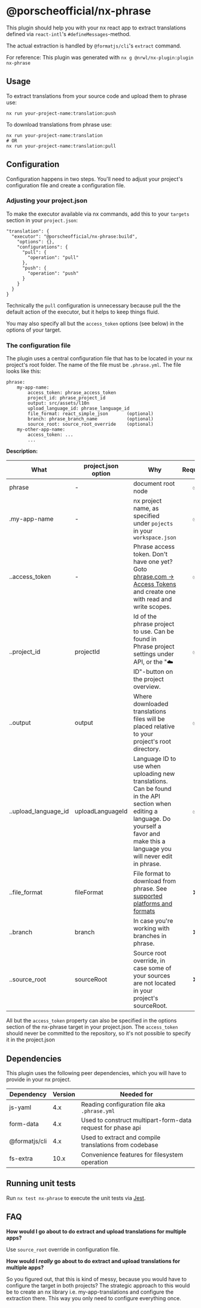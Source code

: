 # @porscheofficial/nx-phrase

This plugin should help you with your nx react app to extract translations defined via `react-intl`'s `#defineMessages`-method.

The actual extraction is handled by `@formatjs/cli`'s `extract` command.

For reference: This plugin was generated with `nx g @nrwl/nx-plugin:plugin nx-phrase`

## Usage

To extract translations from your source code and upload them to phrase use:

    nx run your-project-name:translation:push

To download translations from phrase use:

    nx run your-project-name:translation
    # OR
    nx run your-project-name:translation:pull

## Configuration

Configuration happens in two steps. You'll need to adjust your project's configuration file and create a configuration file.

### Adjusting your project.json

To make the executor available via nx commands, add this to your `targets` section in your `project.json`:

    "translation": {
      "executor": "@porscheofficial/nx-phrase:build",
        "options": {},
        "configurations": {
          "pull": {
            "operation": "pull"
          },
          "push": {
            "operation": "push"
          }
        }
      }
    }

Technically the `pull` configuration is unnecessary because pull the the default action of the executor, but it helps to keep things fluid.

You may also specify all but the `access_token` options (see below) in the options of your target.

### The configuration file

The plugin uses a central configuration file that has to be located in your nx project's root folder. The name of the file must be `.phrase.yml`. The file looks like this:

    phrase:
        my-app-name:
            access_token: phrase_access_token
            project_id: phrase_project_id
            output: src/assets/l10n
            upload_language_id: phrase_language_id
            file_format: react_simple_json       (optional)
            branch: phrase_branch_name           (optional)
            source_root: source_root_override    (optional)
        my-other-app-name:
            access_token: ...
            ...

**Description:**

| What | project.json option | Why | Required | Default |
| --- | --- | --- | :-: | :-: |
| phrase | - | document root node | ✅ |  |
| .my-app-name | - | nx project name, as specified under `pojects` in your `workspace.json` | ✅ |  |
| ..access_token | - | Phrase access token. Don't have one yet? Goto [phrase.com -> Access Tokens](https://app.phrase.com/settings/oauth_access_tokens) and create one with read and write scopes. | ✅ | - |
| ..project_id | projectId | Id of the phrase project to use. Can be found in Phrase project settings under API, or the "☁️ ID"-button on the project overview. | ✅ | - |
| ..output | output | Where downloaded translations files will be placed relative to your project's root directory. | ✅ | - |
| ..upload_language_id | uploadLanguageId | Language ID to use when uploading new translations. Can be found in the API section when editing a language. Do yourself a favor and make this a language you will never edit in phrase. | ✅ | - |
| ..file_format | fileFormat | File format to download from phrase. See [supported platforms and formats](https://help.phrase.com/help/supported-platforms-and-formats) | ❌ | react_simple_json |
| ..branch | branch | In case you're working with branches in phrase. | ❌ | - |
| ..source_root | sourceRoot | Source root override, in case some of your sources are not located in your project's sourceRoot. | ❌ | Your project's sourceRoot directory (as specified in project.json) |

All but the `access_token` property can also be specified in the options section of the nx-phrase target in your project.json. The `access_token` should never be committed to the repository, so it's not possible to specify it in the project.json

## Dependencies

This plugin uses the following peer dependencies, which you will have to provide in your nx project.

| Dependency    | Version | Needed for                                                  |
| ------------- | ------- | ----------------------------------------------------------- |
| js-yaml       | 4.x     | Reading configuration file aka `.phrase.yml`                |
| form-data     | 4.x     | Used to construct multipart-form-data request for phase api |
| @formatjs/cli | 4.x     | Used to extract and compile translations from codebase      |
| fs-extra      | 10.x    | Convenience features for filesystem operation               |

## Running unit tests

Run `nx test nx-phrase` to execute the unit tests via [Jest](https://jestjs.io).

## FAQ

**How would I go about to do extract and upload translations for multiple apps?**

Use `source_root` override in configuration file.

**How would I _really_ go about to do extract and upload translations for multiple apps?**

So you figured out, that this is kind of messy, because you would have to configure the target in both projects? The strategic approach to this would be to create an nx library i.e. my-app-translations and configure the extraction there. This way you only need to configure everything once.
